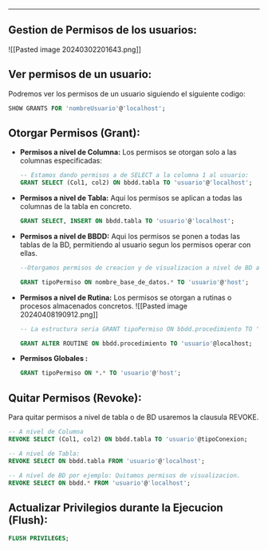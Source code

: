 
---
## Gestion de Permisos de los usuarios:

![[Pasted image 20240302201643.png]]


## Ver permisos de un usuario:
Podremos ver los permisos de un usuario siguiendo el siguiente codigo:

```sql
SHOW GRANTS FOR 'nombreUsuario'@'localhost';
```

## Otorgar Permisos (Grant):

- **Permisos a nivel de Columna:**
	 Los permisos se otorgan solo a las columnas especificadas: 
	```sql
	-- Estamos dando permisos a de SELECT a la columna 1 al usuario:
	GRANT SELECT (Col1, col2) ON bbdd.tabla TO 'usuario'@'localhost';

	```

- **Permisos a nivel de Tabla:**
	 Aqui los permisos se aplican a todas las columnas de la tabla en concreto.
	
	```sql
	GRANT SELECT, INSERT ON bbdd.tabla TO 'usuario'@'localhost'; 
	```

- **Permisos a nivel de BBDD:**
     Aqui los permisos se ponen a todas las tablas de la BD, permitiendo al usuario segun los permisos operar con ellas.
	
	```sql
	--Otorgamos permisos de creacion y de visualizacion a nivel de BD al usuario, es importante colocar el asterisco para que sea a nivel de BD

	GRANT tipoPermiso ON nombre_base_de_datos.* TO 'usuario'@'host';
	```

- **Permisos a nivel de Rutina:**
	 Los permisos se otorgan a rutinas o procesos almacenados concretos.
	 ![[Pasted image 20240408190912.png]]
	```sql
	-- La estructura seria GRANT tipoPermiso ON bbdd.procedimiento TO 'usuario'@localhost;
	
	GRANT ALTER ROUTINE ON bbdd.procedimiento TO 'usuario'@localhost;
	```

- **Permisos Globales :**
	```sql
	GRANT tipoPermiso ON *.* TO 'usuario'@'host';
	```

## Quitar Permisos (Revoke):
Para quitar permisos a nivel de tabla o de BD usaremos la clausula REVOKE. 

```sql
-- A nivel de Columna
REVOKE SELECT (Col1, col2) ON bbdd.tabla TO 'usuario'@tipoConexion;

-- A nivel de Tabla:
REVOKE SELECT ON bbdd.tabla FROM 'usuario'@'localhost';

-- A nivel de BD por ejemplo: Quitamos permisos de visualizacion.
REVOKE SELECT ON bbdd.* FROM 'usuario'@'localhost';

```

## Actualizar Privilegios durante la Ejecucion (Flush):

```sql
FLUSH PRIVILEGES;
```
